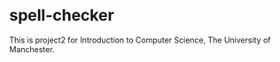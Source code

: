 # spell-checker

This is project2 for Introduction to Computer Science, The University of Manchester.
